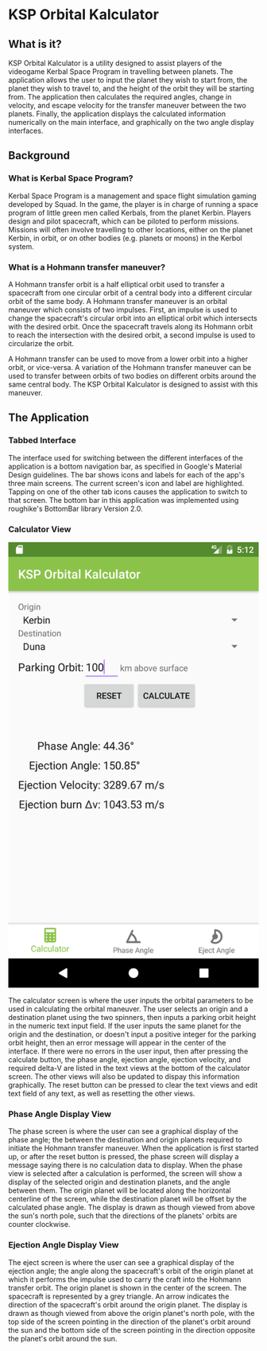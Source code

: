 # KSP Orbital Kalculator

## What is it?

KSP Orbital Kalculator is a utility designed to assist players of the videogame Kerbal Space Program in travelling between planets. The application allows the user to input the planet they wish to start from, the planet they wish to travel to, and the height of the orbit they will be starting from. The application then calculates the required angles, change in velocity, and escape velocity for the transfer maneuver between the two planets. Finally, the application displays the calculated information numerically on the main interface, and graphically on the two angle display interfaces.

## Background

### What is Kerbal Space Program?

Kerbal Space Program is a management and space flight simulation gaming developed by Squad. In the game, the player is in charge of running a space program of little green men called Kerbals, from the planet Kerbin. Players design and pilot spacecraft, which can be piloted to perform missions. Missions will often involve travelling to other locations, either on the planet Kerbin, in orbit, or on other bodies (e.g. planets or moons) in the Kerbol system.

### What is a Hohmann transfer maneuver?

A Hohmann transfer orbit is a half elliptical orbit used to transfer a spacecraft from one circular orbit of a central body into a different circular orbit of the same body. A Hohmann transfer maneuver is an orbital maneuver which consists of two impulses. First, an impulse is used to change the spacecraft's circular orbit into an elliptical orbit which intersects with the desired orbit. Once the spacecraft travels along its Hohmann orbit to reach the intersection with the desired orbit, a second impulse is used to circularize the orbit.

A Hohmann transfer can be used to move from a lower orbit into a higher orbit, or vice-versa. A variation of the Hohmann transfer maneuver can be used to transfer between orbits of two bodies on different orbits around the same central body. The KSP Orbital Kalculator is designed to assist with this maneuver.

## The Application

### Tabbed Interface

The interface used for switching between the different interfaces of the application is a bottom navigation bar, as specified in Google's Material Design guidelines. The bar shows icons and labels for each of the app's three main screens. The current screen's icon and label are highlighted. Tapping on one of the other tab icons causes the application to switch to that screen. The bottom bar in this application was implemented using roughike's BottomBar library Version 2.0.

### Calculator View

![Screenshot of the Calculator screen](/graphics/CalculatorKerbinToDuna.png?raw=true "Optional Title")

The calculator screen is where the user inputs the orbital parameters to be used in calculating the orbital maneuver. The user selects an origin and a destination planet using the two spinners, then inputs a parking orbit height in the numeric text input field. If the user inputs the same planet for the origin and the destination, or doesn't input a positive integer for the parking orbit height, then an error message will appear in the center of the interface. If there were no errors in the user input, then after pressing the calculate button, the phase angle, ejection angle, ejection velocity, and required delta-V are listed in the text views at the bottom of the calculator screen. The other views will also be updated to dispay this information graphically. The reset button can be pressed to clear the text views and edit text field of any text, as well as resetting the other views.

### Phase Angle Display View

The phase screen is where the user can see a graphical display of the phase angle; the between the destination and origin planets required to initiate the Hohmann transfer maneuver. When the application is first started up, or after the reset button is pressed, the phase screen will display a message saying there is no calculation data to display. When the phase view is selected after a calculation is performed, the screen will show a display of the selected origin and destination planets, and the angle between them. The origin planet will be located along the horizontal centerline of the screen, while the destination planet will be offset by the calculated phase angle. The display is drawn as though viewed from above the sun's north pole, such that the directions of the planets' orbits are counter clockwise. 

### Ejection Angle Display View

The eject screen is where the user can see a graphical display of the ejection angle; the angle along the spacecraft's orbit of the origin planet at which it performs the impulse used to carry the craft into the Hohmann transfer orbit. The origin planet is shown in the center of the screen. The spacecraft is represented by a grey triangle. An arrow indicates the direction of the spacecraft's orbit around the origin planet. The display is drawn as though viewed from above the origin planet's north pole, with the top side of the screen pointing in the direction of the planet's orbit around the sun and the bottom side of the screen pointing in the direction opposite the planet's orbit around the sun.
